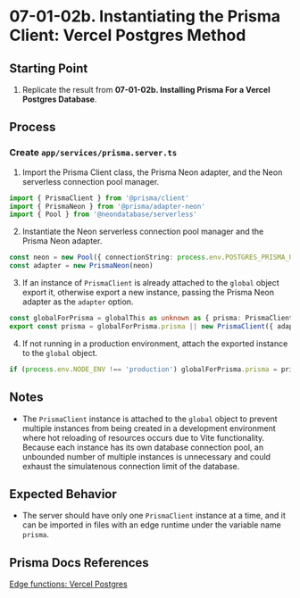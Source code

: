 # 07-01-02b. Instantiating the Prisma Client: Vercel Postgres Method

## Starting Point

1. Replicate the result from **07-01-02b. Installing Prisma For a Vercel Postgres Database**.

## Process

### Create `app/services/prisma.server.ts`

1. Import the Prisma Client class, the Prisma Neon adapter, and the Neon serverless connection pool manager.

```ts
import { PrismaClient } from '@prisma/client'
import { PrismaNeon } from '@prisma/adapter-neon'
import { Pool } from '@neondatabase/serverless'
```

2. Instantiate the Neon serverless connection pool manager and the Prisma Neon adapter.

```ts
const neon = new Pool({ connectionString: process.env.POSTGRES_PRISMA_URL })
const adapter = new PrismaNeon(neon)
```

3. If an instance of `PrismaClient` is already attached to the `global` object export it, otherwise export a new instance, passing the Prisma Neon adapter as the `adapter` option.

```ts
const globalForPrisma = globalThis as unknown as { prisma: PrismaClient }
export const prisma = globalForPrisma.prisma || new PrismaClient({ adapter })
```

4. If not running in a production environment, attach the exported instance to the `global` object.

```ts
if (process.env.NODE_ENV !== 'production') globalForPrisma.prisma = prisma
```

## Notes

- The `PrismaClient` instance is attached to the `global` object to prevent multiple instances from being created in a development environment where hot reloading of resources occurs due to Vite functionality. Because each instance has its own database connection pool, an unbounded number of multiple instances is unnecessary and could exhaust the simulatenous connection limit of the database.

## Expected Behavior

- The server should have only one `PrismaClient` instance at a time, and it can be imported in files with an edge runtime under the variable name `prisma`.

## Prisma Docs References

[Edge functions: Vercel Postgres](https://www.prisma.io/docs/orm/prisma-client/deployment/edge/deploy-to-vercel#vercel-postgres)
